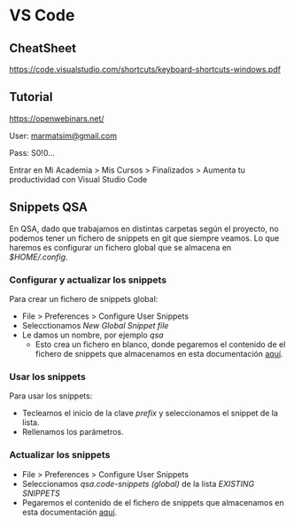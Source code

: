 # VS Code
## CheatSheet

https://code.visualstudio.com/shortcuts/keyboard-shortcuts-windows.pdf

## Tutorial

https://openwebinars.net/

User: marmatsim@gmail.com

Pass: S0!0...

Entrar en Mi Academia > Mis Cursos > Finalizados > Aumenta tu productividad con Visual Studio Code

## Snippets QSA
En QSA, dado que trabajamos en distintas carpetas según el proyecto, no podemos tener un fichero de snippets en git que siempre veamos. Lo que haremos es configurar un fichero global que se almacena en _$HOME/.config_.

### Configurar y actualizar los snippets
Para crear un fichero de snippets global:
* File > Preferences > Configure User Snippets
* Selecctionamos _New Global Snippet file_
* Le damos un nombre, por ejemplo _qsa_
    * Esto crea un fichero en blanco, donde pegaremos el contenido de el fichero de snippets que almacenamos en esta documentación [aquí](./qsa.code-snippets).

### Usar los snippets
Para usar los snippets:
* Tecleamos el inicio de la clave _prefix_ y seleccionamos el snippet de la lista.
* Rellenamos los parámetros.

### Actualizar los snippets
* File > Preferences > Configure User Snippets
* Seleccionamos _qsa.code-snippets (global)_ de la lista _EXISTING SNIPPETS_ 
* Pegaremos el contenido de el fichero de snippets que almacenamos en esta documentación [aquí](./qsa.code-snippets).